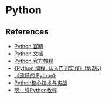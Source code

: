 # Python

## References

- [Python 官网](https://www.python.org/)
- [Python 文档](https://docs.python.org/zh-cn/3/index.html)
- [Python 官方教程](https://docs.python.org/zh-cn/3/tutorial/index.html)
- [《Python 编程: 从入门到实践》(第2版)]()
- [《流畅的 Python》]()
- [Python核心技术与实战](https://learn.lianglianglee.com/%E4%B8%93%E6%A0%8F/Python%E6%A0%B8%E5%BF%83%E6%8A%80%E6%9C%AF%E4%B8%8E%E5%AE%9E%E6%88%98)
- [阮一峰Python教程](https://liaoxuefeng.com/books/python/introduction/index.html)

